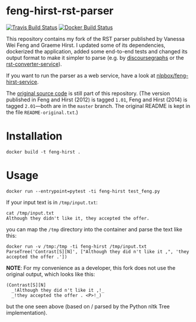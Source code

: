 # feng-hirst-rst-parser

[![Travis Build Status](https://travis-ci.org/arne-cl/feng-hirst-rst-parser.svg?branch=master)](https://travis-ci.org/arne-cl/feng-hirst-rst-parser)
[![Docker Build Status](https://img.shields.io/docker/cloud/build/nlpbox/feng-hirst-rst-parser.svg)](https://hub.docker.com/r/nlpbox/feng-hirst-rst-parser)

This repository contains my fork of the RST parser published by
Vanessa Wei Feng and Graeme Hirst. I updated some of its dependencies,
dockerized the application, added some end-to-end tests and changed its
output format to make it simpler to parse (e.g. by [discoursegraphs](https://github.com/arne-cl/discoursegraphs)
or the [rst-converter-service](https://arne-cl@github.com/NLPbox/rst-converter-service)).

If you want to run the parser as a web service, have a look at
[nlpbox/feng-hirst-service](https://github.com/nlpbox/feng-hirst-service).

The [original source code](http://www.cs.toronto.edu/~weifeng/software.html)
is still part of this repository. (The version published in Feng and Hirst (2012)
is tagged `1.01`, Feng and Hirst (2014) is tagged `2.01`—both are
in the `master` branch. The original README is kept in the file
`README-original.txt`.)



# Installation

```
docker build -t feng-hirst .
```

# Usage

```
docker run --entrypoint=pytest -ti feng-hirst test_feng.py
```

If your input text is in `/tmp/input.txt`:

```
cat /tmp/input.txt
Although they didn't like it, they accepted the offer.
```

you can map the `/tmp` directory into the container and parse the text like
this:

```
docker run -v /tmp:/tmp -ti feng-hirst /tmp/input.txt
ParseTree('Contrast[S][N]', ["Although they did n't like it ,", 'they accepted the offer .'])
```

**NOTE**: For my convenience as a developer, this fork does not use the
original output, which looks like this:

```
(Contrast[S][N]
  _!Although they did n't like it ,!_
  _!they accepted the offer . <P>!_)
```

but the one seen above (based on / parsed by the Python nltk Tree implementation).
